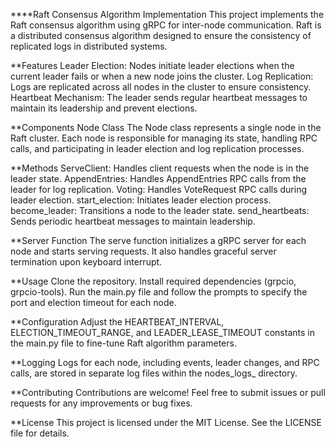 ****Raft Consensus Algorithm Implementation
This project implements the Raft consensus algorithm using gRPC for inter-node communication. Raft is a distributed consensus algorithm designed to ensure the consistency of replicated logs in distributed systems.

**Features
Leader Election: Nodes initiate leader elections when the current leader fails or when a new node joins the cluster.
Log Replication: Logs are replicated across all nodes in the cluster to ensure consistency.
Heartbeat Mechanism: The leader sends regular heartbeat messages to maintain its leadership and prevent elections.

**Components
Node Class
The Node class represents a single node in the Raft cluster. Each node is responsible for managing its state, handling RPC calls, and participating in leader election and log replication processes.

**Methods
ServeClient: Handles client requests when the node is in the leader state.
AppendEntries: Handles AppendEntries RPC calls from the leader for log replication.
Voting: Handles VoteRequest RPC calls during leader election.
start_election: Initiates leader election process.
become_leader: Transitions a node to the leader state.
send_heartbeats: Sends periodic heartbeat messages to maintain leadership.

**Server Function
The serve function initializes a gRPC server for each node and starts serving requests. It also handles graceful server termination upon keyboard interrupt.

**Usage
Clone the repository.
Install required dependencies (grpcio, grpcio-tools).
Run the main.py file and follow the prompts to specify the port and election timeout for each node.

**Configuration
Adjust the HEARTBEAT_INTERVAL, ELECTION_TIMEOUT_RANGE, and LEADER_LEASE_TIMEOUT constants in the main.py file to fine-tune Raft algorithm parameters.

**Logging
Logs for each node, including events, leader changes, and RPC calls, are stored in separate log files within the nodes_logs_<port> directory.

**Contributing
Contributions are welcome! Feel free to submit issues or pull requests for any improvements or bug fixes.

**License
This project is licensed under the MIT License. See the LICENSE file for details.






